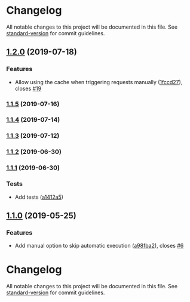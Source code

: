 # Changelog

All notable changes to this project will be documented in this file. See [standard-version](https://github.com/conventional-changelog/standard-version) for commit guidelines.

## [1.2.0](https://github.com/simoneb/axios-hooks/compare/v1.1.5...v1.2.0) (2019-07-18)


### Features

* Allow using the cache when triggering requests manually ([1fccd27](https://github.com/simoneb/axios-hooks/commit/1fccd27)), closes [#19](https://github.com/simoneb/axios-hooks/issues/19)



### [1.1.5](https://github.com/simoneb/axios-hooks/compare/v1.1.4...v1.1.5) (2019-07-16)



### [1.1.4](https://github.com/simoneb/axios-hooks/compare/v1.1.3...v1.1.4) (2019-07-14)



### [1.1.3](https://github.com/simoneb/axios-hooks/compare/v1.1.2...v1.1.3) (2019-07-12)



### [1.1.2](https://github.com/simoneb/axios-hooks/compare/v1.1.1...v1.1.2) (2019-06-30)



### [1.1.1](https://github.com/simoneb/axios-hooks/compare/v1.1.0...v1.1.1) (2019-06-30)


### Tests

* Add tests ([a1412a5](https://github.com/simoneb/axios-hooks/commit/a1412a5))



## [1.1.0](https://github.com/simoneb/axios-hooks/compare/v1.0.1...v1.1.0) (2019-05-25)

### Features

- Add manual option to skip automatic execution ([a98fba2](https://github.com/simoneb/axios-hooks/commit/a98fba2)), closes [#6](https://github.com/simoneb/axios-hooks/issues/6)

# Changelog

All notable changes to this project will be documented in this file. See [standard-version](https://github.com/conventional-changelog/standard-version) for commit guidelines.
